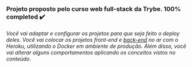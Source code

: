 ### Projeto proposto pelo curso web full-stack da Trybe. 100% completed ✔️

###### Você vai adaptar e configurar os projetos para que seja feito o deploy deles. Você vai colocar os projetos front-end e [back-end](https://github.com/roberiodutra/stranger-things-backend) no ar com o Heroku, utilizando o Docker em ambiente de produção. Além disso, você vai alterar alguns comportamentos aplicando os conceitos vistos no conteúdo.
